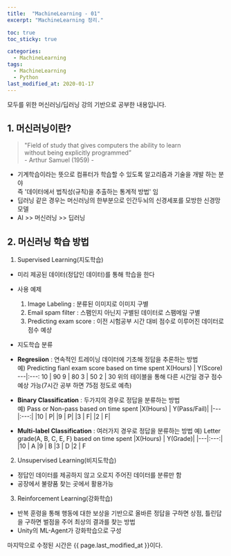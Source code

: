 ```yaml
---
title:  "MachineLearning - 01"
excerpt: "MachineLearning 정리."

toc: true
toc_sticky: true

categories:
  - MachineLearning
tags:
  - MachineLearning
  - Python
last_modified_at: 2020-01-17
---
```

모두를 위한 머신러닝/딥러닝 강의 기반으로 공부한 내용입니다.


## 1. 머신러닝이란?
> "Field of study that gives computers the ability to learn  
   without being explicitly programmed”   
                                   - Arthur Samuel (1959) -

- 기계학습이라는 뜻으로 컴퓨터가 학습할 수 있도록 알고리즘과 기술을 개발 하는 분야  
  즉 '데이터에서 법칙성(규칙)을 추출하는 통계적 방법' 임
- 딥러닝 같은 경우는 머신러닝의 한부분으로 인간두뇌의 신경세포를 모방한 신경망 모델
- AI >> 머신러닝 >> 딥러닝

## 2. 머신러닝 학습 방법
1. Supervised Learning(지도학습)

- 미리 제공된 데이터(정답인 데이터)를 통해 학습을 한다

- 사용 예제
  1. Image Labeling : 분류된 이미지로 이미지 구별
  1. Email spam filter : 스팸인지 아닌지 구별된 데이터로 스팸메일 구별
  1. Predicting exam score : 이전 시험공부 시간 대비 점수로 이루어진 데이터로 점수 예상

- 지도학습 분류
 - **Regresiion** : 연속적인 트레이닝 데이터에 기초해 정답을 추론하는 방법  
    예) Predicting fianl exam score based on time spent
X(Hours) | Y(Score)
---|:---:
10 | 90
9 | 80
3 | 50
2 | 30
    위의 테이블을 통해 다른 시간일 경구 점수 예상 가능(7시간 공부 하면 75점 정도로 예측) 

 - **Binary Classification** : 두가지의 경우로 정답을 분류하는 방법   
   예) Pass or Non-pass based on time spent
   |X(Hours) | Y(Pass/Fail)|
   |---|:---:|
   |10 | P|
   |9 | P|
   |3 | F|
   |2 | F|

 - **Multi-label Classification** : 여러가지 경우로 정답을 분류하는 방법 
   예) Letter grade(A, B, C, E, F) based on time spent 
   |X(Hours) | Y(Grade)|
   |---|:---:|
   |10 | A
   |9 | B
   |3 | D
   |2 | F

2. Unsupervised Learning(비지도학습)
- 정답인 데이터를 제공하지 않고 오로지 주어진 데이터를 분류만 함
- 공장에서 불량품 찾는 곳에서 활용가능

3. Reinforcement Learning(강화학습)
- 반복 훈령을 통해 행동에 대한 보상을 기반으로 올바른 정답을 구하면 상점, 틀린답을 구하면 벌점을 주어 최상의 결과를 찾는 방법
- Unity의 ML-Agent가 강화학습으로 구성

마지막으로 수정된 시간은 {{ page.last_modified_at }}이다.